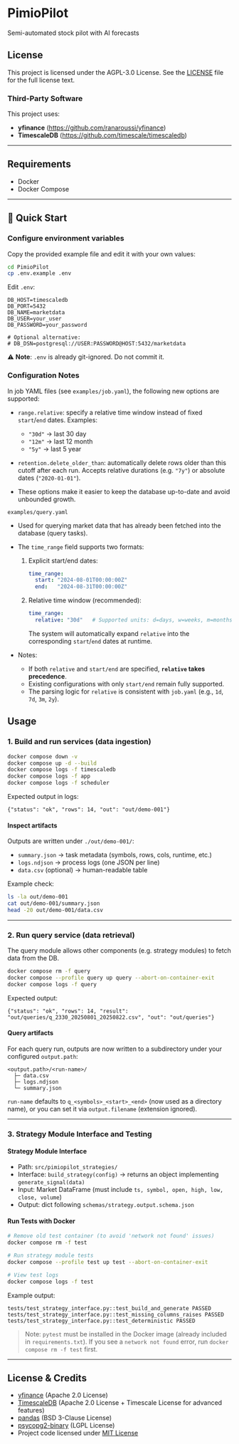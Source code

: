 # PimioPilot
Semi-automated stock pilot with AI forecasts

## License
This project is licensed under the AGPL-3.0 License.
See the [LICENSE](LICENSE) file for the full license text.

### Third-Party Software
This project uses:

- **yfinance** (https://github.com/ranaroussi/yfinance)
- **TimescaleDB** (https://github.com/timescale/timescaledb)

---

## Requirements
- Docker
- Docker Compose

---

## 🚀 Quick Start

### Configure environment variables
Copy the provided example file and edit it with your own values:
```bash
cd PimioPilot
cp .env.example .env
```

Edit `.env`:
```dotenv
DB_HOST=timescaledb
DB_PORT=5432
DB_NAME=marketdata
DB_USER=your_user
DB_PASSWORD=your_password

# Optional alternative:
# DB_DSN=postgresql://USER:PASSWORD@HOST:5432/marketdata
```

⚠️ **Note**: `.env` is already git-ignored. Do not commit it.

### Configuration Notes

In job YAML files (see `examples/job.yaml`), the following new options are supported:

- `range.relative`: specify a relative time window instead of fixed `start`/`end` dates.
  Examples:
  - `"30d"` → last 30 day
  - `"12m"` → last 12 month
  - `"5y"` → last 5 year

- `retention.delete_older_than`: automatically delete rows older than this cutoff after each run.
  Accepts relative durations (e.g. `"7y"`) or absolute dates (`"2020-01-01"`).

- These options make it easier to keep the database up-to-date and avoid unbounded growth.

`examples/query.yaml`

- Used for querying market data that has already been fetched into the database (query tasks).

- The `time_range` field supports two formats:

  1. Explicit start/end dates:
     ```yaml
     time_range:
       start: "2024-08-01T00:00:00Z"
       end:   "2024-08-31T00:00:00Z"
     ```

  2. Relative time window (recommended):
     ```yaml
     time_range:
       relative: "30d"   # Supported units: d=days, w=weeks, m=months, y=years
     ```
     The system will automatically expand `relative` into the corresponding `start`/`end` dates at runtime.

- Notes:
  - If both `relative` and `start/end` are specified, **`relative` takes precedence**.
  - Existing configurations with only `start/end` remain fully supported.
  - The parsing logic for `relative` is consistent with `job.yaml` (e.g., `1d`, `7d`, `3m`, `2y`).

## Usage

### 1. Build and run services (data ingestion)
```bash
docker compose down -v
docker compose up -d --build
docker compose logs -f timescaledb
docker compose logs -f app
docker compose logs -f scheduler
```

Expected output in logs:
```
{"status": "ok", "rows": 14, "out": "out/demo-001"}
```

#### Inspect artifacts
Outputs are written under `./out/demo-001/`:
- `summary.json` → task metadata (symbols, rows, cols, runtime, etc.)
- `logs.ndjson` → process logs (one JSON per line)
- `data.csv` (optional) → human-readable table

Example check:
```bash
ls -la out/demo-001
cat out/demo-001/summary.json
head -20 out/demo-001/data.csv
```

---

### 2. Run query service (data retrieval)
The query module allows other components (e.g. strategy modules) to fetch data from the DB.

```bash
docker compose rm -f query
docker compose --profile query up query --abort-on-container-exit
docker compose logs -f query
```

Expected output:
```
{"status": "ok", "rows": 14, "result": "out/queries/q_2330_20250801_20250822.csv", "out": "out/queries"}
```

#### Query artifacts
For each query run, outputs are now written to a subdirectory under your configured `output.path`:

```
<output.path>/<run-name>/
  ├─ data.csv
  ├─ logs.ndjson
  └─ summary.json
```

`run-name` defaults to `q_<symbols>_<start>_<end>` (now used as a directory name), or you can set it via `output.filename` (extension ignored).

---

### 3. Strategy Module Interface and Testing

#### Strategy Module Interface
- Path: `src/pimiopilot_strategies/`
- Interface: `build_strategy(config)` → returns an object implementing `generate_signal(data)`
- Input: Market DataFrame (must include `ts, symbol, open, high, low, close, volume`)
- Output: dict following `schemas/strategy.output.schema.json`

#### Run Tests with Docker
```bash
# Remove old test container (to avoid 'network not found' issues)
docker compose rm -f test

# Run strategy module tests
docker compose --profile test up test --abort-on-container-exit

# View test logs
docker compose logs -f test
```

Example output:
```
tests/test_strategy_interface.py::test_build_and_generate PASSED
tests/test_strategy_interface.py::test_missing_columns_raises PASSED
tests/test_strategy_interface.py::test_deterministic PASSED
```

> Note: `pytest` must be installed in the Docker image (already included in `requirements.txt`).
> If you see a `network not found` error, run `docker compose rm -f test` first.

---

## License & Credits
- [yfinance](https://github.com/ranaroussi/yfinance) (Apache 2.0 License)
- [TimescaleDB](https://github.com/timescale/timescaledb) (Apache 2.0 License + Timescale License for advanced features)
- [pandas](https://github.com/pandas-dev/pandas) (BSD 3-Clause License)
- [psycopg2-binary](https://github.com/psycopg/psycopg2) (LGPL License)
- Project code licensed under [MIT License](./LICENSE)
